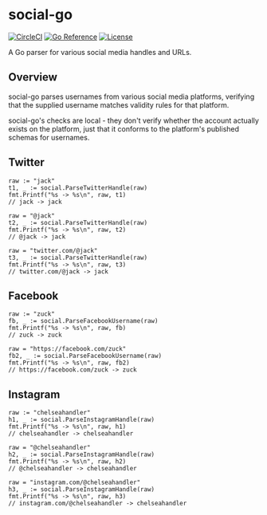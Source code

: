 # social-go

[![CircleCI](https://circleci.com/gh/mtlynch/social-go.svg?style=svg)](https://circleci.com/gh/mtlynch/social-go)
[![Go Reference](https://pkg.go.dev/badge/github.com/mtlynch/social-go.svg)](https://pkg.go.dev/github.com/mtlynch/social-go)
[![License](https://img.shields.io/badge/license-Unlicense-blue)](LICENSE)

A Go parser for various social media handles and URLs.

## Overview

social-go parses usernames from various social media platforms, verifying that the supplied username matches validity rules for that platform.

social-go's checks are local - they don't verify whether the account actually exists on the platform, just that it conforms to the platform's published schemas for usernames.

## Twitter

```golang
raw := "jack"
t1, _ := social.ParseTwitterHandle(raw)
fmt.Printf("%s -> %s\n", raw, t1)
// jack -> jack

raw = "@jack"
t2, _ := social.ParseTwitterHandle(raw)
fmt.Printf("%s -> %s\n", raw, t2)
// @jack -> jack

raw = "twitter.com/@jack"
t3, _ := social.ParseTwitterHandle(raw)
fmt.Printf("%s -> %s\n", raw, t3)
// twitter.com/@jack -> jack
```

## Facebook

```golang
raw := "zuck"
fb, _ := social.ParseFacebookUsername(raw)
fmt.Printf("%s -> %s\n", raw, fb)
// zuck -> zuck

raw = "https://facebook.com/zuck"
fb2, _ := social.ParseFacebookUsername(raw)
fmt.Printf("%s -> %s\n", raw, fb2)
// https://facebook.com/zuck -> zuck
```

## Instagram

```golang
raw := "chelseahandler"
h1, _ := social.ParseInstagramHandle(raw)
fmt.Printf("%s -> %s\n", raw, h1)
// chelseahandler -> chelseahandler

raw = "@chelseahandler"
h2, _ := social.ParseInstagramHandle(raw)
fmt.Printf("%s -> %s\n", raw, h2)
// @chelseahandler -> chelseahandler

raw = "instagram.com/@chelseahandler"
h3, _ := social.ParseInstagramHandle(raw)
fmt.Printf("%s -> %s\n", raw, h3)
// instagram.com/@chelseahandler -> chelseahandler
```
